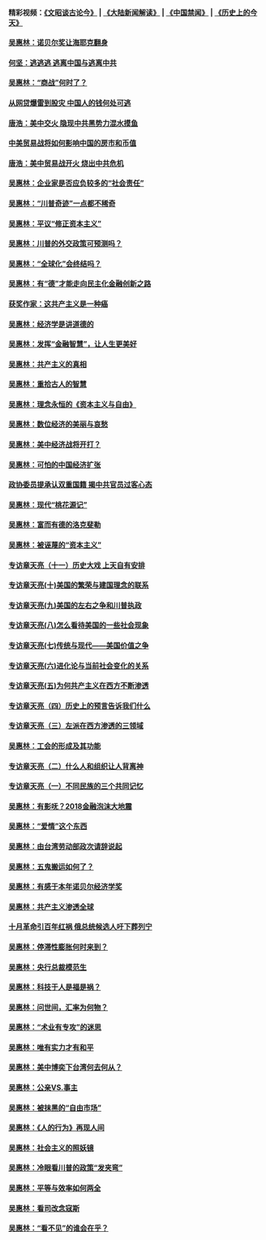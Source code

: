 #### 精彩视频：[《文昭谈古论今》](https://github.com/gfw-breaker/wenzhao) | [《大陆新闻解读》](https://github.com/gfw-breaker/ntdtv-comedy) | [《中国禁闻》](https://github.com/gfw-breaker/ntdtv-news) | [《历史上的今天》](https://github.com/gfw-breaker/today-in-history) 

#### [吴惠林：诺贝尔奖让海耶克翻身](../pages/nsc423/n10890049.md?t=02031526) 

#### [何坚：逃逃逃 逃离中国与逃离中共](../pages/nsc423/n10592891.md?t=02031526) 

#### [吴惠林：“商战”何时了？](../pages/nsc423/n10573558.md?t=02031526) 

#### [从网贷爆雷到股灾 中国人的钱何处可逃](../pages/nsc423/n10572800.md?t=02031526) 

#### [唐浩：美中交火 隐现中共黑势力混水摸鱼](../pages/nsc423/n10544040.md?t=02031526) 

#### [中美贸易战将如何影响中国的房市和币值](../pages/nsc423/n10543697.md?t=02031526) 

#### [唐浩：美中贸易战开火 烧出中共危机](../pages/nsc423/n10540126.md?t=02031526) 

#### [吴惠林：企业家是否应负较多的“社会责任”](../pages/nsc423/n10535022.md?t=02031526) 

#### [吴惠林：“川普奇迹”一点都不稀奇](../pages/nsc423/n10512808.md?t=02031526) 

#### [吴惠林：平议“修正资本主义”](../pages/nsc423/n10495724.md?t=02031526) 

#### [吴惠林：川普的外交政策可预测吗？](../pages/nsc423/n10462387.md?t=02031526) 

#### [吴惠林：“全球化”会终结吗？](../pages/nsc423/n10452838.md?t=02031526) 

#### [吴惠林：有“德”才能走向民主化金融创新之路](../pages/nsc423/n10432292.md?t=02031526) 

#### [获奖作家：这共产主义是一种癌](../pages/nsc423/n10431541.md?t=02031526) 

#### [吴惠林：经济学是讲道德的](../pages/nsc423/n10398014.md?t=02031526) 

#### [吴惠林：发挥“金融智慧”，让人生更美好](../pages/nsc423/n10375019.md?t=02031526) 

#### [吴惠林：共产主义的真相](../pages/nsc423/n10351394.md?t=02031526) 

#### [吴惠林：重拾古人的智慧](../pages/nsc423/n10337691.md?t=02031526) 

#### [吴惠林：理念永恒的《资本主义与自由》](../pages/nsc423/n10316274.md?t=02031526) 

#### [吴惠林：数位经济的美丽与哀愁](../pages/nsc423/n10292946.md?t=02031526) 

#### [吴惠林：美中经济战将开打？](../pages/nsc423/n10258825.md?t=02031526) 

#### [吴惠林：可怕的中国经济扩张](../pages/nsc423/n10219147.md?t=02031526) 

#### [政协委员提承认双重国籍 揭中共官员过客心态](../pages/nsc423/n10208809.md?t=02031526) 

#### [吴惠林：现代“桃花源记”](../pages/nsc423/n10185234.md?t=02031526) 

#### [吴惠林：富而有德的洛克斐勒](../pages/nsc423/n10142264.md?t=02031526) 

#### [吴惠林：被诬蔑的“资本主义”](../pages/nsc423/n10124816.md?t=02031526) 

#### [专访章天亮（十一）历史大戏 上天自有安排](../pages/nsc423/n10094905.md?t=02031526) 

#### [专访章天亮(十)美国的繁荣与建国理念的联系](../pages/nsc423/n10094899.md?t=02031526) 

#### [专访章天亮(九)美国的左右之争和川普执政](../pages/nsc423/n10094889.md?t=02031526) 

#### [专访章天亮(八)怎么看待美国的一些社会现象](../pages/nsc423/n10094857.md?t=02031526) 

#### [专访章天亮(七)传统与现代——美国价值之争](../pages/nsc423/n10093140.md?t=02031526) 

#### [专访章天亮(六)进化论与当前社会变化的关系](../pages/nsc423/n10092036.md?t=02031526) 

#### [专访章天亮(五)为何共产主义在西方不断渗透](../pages/nsc423/n10083620.md?t=02031526) 

#### [专访章天亮（四）历史上的预言告诉我们什么](../pages/nsc423/n10083606.md?t=02031526) 

#### [专访章天亮（三）左派在西方渗透的三领域](../pages/nsc423/n10081115.md?t=02031526) 

#### [吴惠林：工会的形成及其功能](../pages/nsc423/n10080633.md?t=02031526) 

#### [专访章天亮（二）什么人和组织让人背离神](../pages/nsc423/n10076637.md?t=02031526) 

#### [专访章天亮（一）不同民族的三个共同记忆](../pages/nsc423/n10074188.md?t=02031526) 

#### [吴惠林：有影呒？2018金融泡沫大地震](../pages/nsc423/n10040534.md?t=02031526) 

#### [吴惠林：“爱情”这个东西](../pages/nsc423/n10019423.md?t=02031526) 

#### [吴惠林：由台湾劳动部政次请辞说起](../pages/nsc423/n9979679.md?t=02031526) 

#### [吴惠林：五鬼搬运如何了？](../pages/nsc423/n9925338.md?t=02031526) 

#### [吴惠林：有感于本年诺贝尔经济学奖](../pages/nsc423/n9871883.md?t=02031526) 

#### [吴惠林：共产主义渗透全球](../pages/nsc423/n9812748.md?t=02031526) 

#### [十月革命引百年红祸 俄总统候选人吁下葬列宁](../pages/nsc423/n9810182.md?t=02031526) 

#### [吴惠林：停滞性膨胀何时来到？](../pages/nsc423/n9764136.md?t=02031526) 

#### [吴惠林：央行总裁模范生](../pages/nsc423/n9728134.md?t=02031526) 

#### [吴惠林：科技于人是福是祸？](../pages/nsc423/n9672982.md?t=02031526) 

#### [吴惠林：问世间，汇率为何物？](../pages/nsc423/n9621788.md?t=02031526) 

#### [吴惠林：“术业有专攻”的迷思](../pages/nsc423/n9580363.md?t=02031526) 

#### [吴惠林：唯有实力才有和平](../pages/nsc423/n9529599.md?t=02031526) 

#### [吴惠林：美中博奕下台湾何去何从？](../pages/nsc423/n9483598.md?t=02031526) 

#### [吴惠林：公亲VS.事主](../pages/nsc423/n9425637.md?t=02031526) 

#### [吴惠林：被抹黑的“自由市场”](../pages/nsc423/n9351545.md?t=02031526) 

#### [吴惠林：《人的行为》再现人间](../pages/nsc423/n9296339.md?t=02031526) 

#### [吴惠林：社会主义的照妖镜](../pages/nsc423/n9243460.md?t=02031526) 

#### [吴惠林：冷眼看川普的政策“发夹弯”](../pages/nsc423/n9120684.md?t=02031526) 

#### [吴惠林：平等与效率如何两全](../pages/nsc423/n9075430.md?t=02031526) 

#### [吴惠林：看司改念寇斯](../pages/nsc423/n9024915.md?t=02031526) 

#### [吴惠林：“看不见”的谁会在乎？](../pages/nsc423/n8977488.md?t=02031526) 

